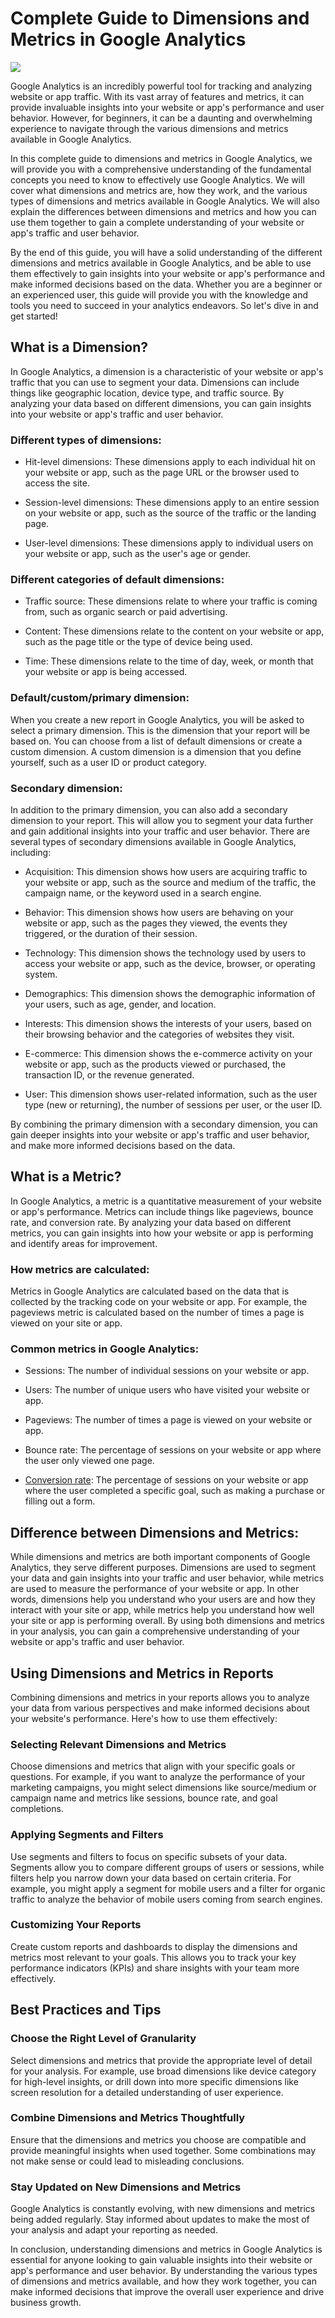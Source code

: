 # Complete Guide to Dimensions and Metrics in Google Analytics


![](/assets/google-analytics-4.jpg)

Google Analytics is an incredibly powerful tool for tracking and analyzing website or app traffic. With its vast array of features and metrics, it can provide invaluable insights into your website or app's performance and user behavior. However, for beginners, it can be a daunting and overwhelming experience to navigate through the various dimensions and metrics available in Google Analytics.

In this complete guide to dimensions and metrics in Google Analytics, we will provide you with a comprehensive understanding of the fundamental concepts you need to know to effectively use Google Analytics. We will cover what dimensions and metrics are, how they work, and the various types of dimensions and metrics available in Google Analytics. We will also explain the differences between dimensions and metrics and how you can use them together to gain a complete understanding of your website or app's traffic and user behavior.

By the end of this guide, you will have a solid understanding of the different dimensions and metrics available in Google Analytics, and be able to use them effectively to gain insights into your website or app's performance and make informed decisions based on the data. Whether you are a beginner or an experienced user, this guide will provide you with the knowledge and tools you need to succeed in your analytics endeavors. So let's dive in and get started!

## What is a Dimension?

In Google Analytics, a dimension is a characteristic of your website or app's traffic that you can use to segment your data. Dimensions can include things like geographic location, device type, and traffic source. By analyzing your data based on different dimensions, you can gain insights into your website or app's traffic and user behavior.

### Different types of dimensions:
- Hit-level dimensions: These dimensions apply to each individual hit on your website or app, such as the page URL or the browser used to access the site.

- Session-level dimensions: These dimensions apply to an entire session on your website or app, such as the source of the traffic or the landing page.

- User-level dimensions: These dimensions apply to individual users on your website or app, such as the user's age or gender.

### Different categories of default dimensions:
- Traffic source: These dimensions relate to where your traffic is coming from, such as organic search or paid advertising.

- Content: These dimensions relate to the content on your website or app, such as the page title or the type of device being used.

- Time: These dimensions relate to the time of day, week, or month that your website or app is being accessed.

### Default/custom/primary dimension:

When you create a new report in Google Analytics, you will be asked to select a primary dimension. This is the dimension that your report will be based on. You can choose from a list of default dimensions or create a custom dimension. A custom dimension is a dimension that you define yourself, such as a user ID or product category.

### Secondary dimension:

In addition to the primary dimension, you can also add a secondary dimension to your report. This will allow you to segment your data further and gain additional insights into your traffic and user behavior. There are several types of secondary dimensions available in Google Analytics, including:

- Acquisition: This dimension shows how users are acquiring traffic to your website or app, such as the source and medium of the traffic, the campaign name, or the keyword used in a search engine.

- Behavior: This dimension shows how users are behaving on your website or app, such as the pages they viewed, the events they triggered, or the duration of their session.

- Technology: This dimension shows the technology used by users to access your website or app, such as the device, browser, or operating system.

- Demographics: This dimension shows the demographic information of your users, such as age, gender, and location.

- Interests: This dimension shows the interests of your users, based on their browsing behavior and the categories of websites they visit.

- E-commerce: This dimension shows the e-commerce activity on your website or app, such as the products viewed or purchased, the transaction ID, or the revenue generated.

- User: This dimension shows user-related information, such as the user type (new or returning), the number of sessions per user, or the user ID.

By combining the primary dimension with a secondary dimension, you can gain deeper insights into your website or app's traffic and user behavior, and make more informed decisions based on the data.

## What is a Metric?

In Google Analytics, a metric is a quantitative measurement of your website or app's performance. Metrics can include things like pageviews, bounce rate, and conversion rate. By analyzing your data based on different metrics, you can gain insights into how your website or app is performing and identify areas for improvement.

### How metrics are calculated:

Metrics in Google Analytics are calculated based on the data that is collected by the tracking code on your website or app. For example, the pageviews metric is calculated based on the number of times a page is viewed on your site or app.

### Common metrics in Google Analytics:

- Sessions: The number of individual sessions on your website or app.

- Users: The number of unique users who have visited your website or app.

- Pageviews: The number of times a page is viewed on your website or app.

- Bounce rate: The percentage of sessions on your website or app where the user only viewed one page.

- [Conversion rate](https://chloevolution.com/posts/google-conversion-tracking/): The percentage of sessions on your website or app where the user completed a specific goal, such as making a purchase or filling out a form.

## Difference between Dimensions and Metrics:

While dimensions and metrics are both important components of Google Analytics, they serve different purposes. Dimensions are used to segment your data and gain insights into your traffic and user behavior, while metrics are used to measure the performance of your website or app. In other words, dimensions help you understand who your users are and how they interact with your site or app, while metrics help you understand how well your site or app is performing overall. By using both dimensions and metrics in your analysis, you can gain a comprehensive understanding of your website or app's traffic and user behavior.

## Using Dimensions and Metrics in Reports

Combining dimensions and metrics in your reports allows you to analyze your data from various perspectives and make informed decisions about your website's performance. Here's how to use them effectively:


### Selecting Relevant Dimensions and Metrics

Choose dimensions and metrics that align with your specific goals or questions. For example, if you want to analyze the performance of your marketing campaigns, you might select dimensions like source/medium or campaign name and metrics like sessions, bounce rate, and goal completions.


### Applying Segments and Filters

Use segments and filters to focus on specific subsets of your data. Segments allow you to compare different groups of users or sessions, while filters help you narrow down your data based on certain criteria. For example, you might apply a segment for mobile users and a filter for organic traffic to analyze the behavior of mobile users coming from search engines.


### Customizing Your Reports

Create custom reports and dashboards to display the dimensions and metrics most relevant to your goals. This allows you to track your key performance indicators (KPIs) and share insights with your team more effectively.

## Best Practices and Tips

### Choose the Right Level of Granularity

Select dimensions and metrics that provide the appropriate level of detail for your analysis. For example, use broad dimensions like device category for high-level insights, or drill down into more specific dimensions like screen resolution for a detailed understanding of user experience.


### Combine Dimensions and Metrics Thoughtfully

Ensure that the dimensions and metrics you choose are compatible and provide meaningful insights when used together. Some combinations may not make sense or could lead to misleading conclusions.


### Stay Updated on New Dimensions and Metrics

Google Analytics is constantly evolving, with new dimensions and metrics being added regularly. Stay informed about updates to make the most of your analysis and adapt your reporting as needed.



In conclusion, understanding dimensions and metrics in Google Analytics is essential for anyone looking to gain valuable insights into their website or app's performance and user behavior. By understanding the various types of dimensions and metrics available, and how they work together, you can make informed decisions that improve the overall user experience and drive business growth.
